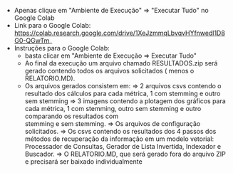 * Apenas clique em "Ambiente de Execução" => "Executar Tudo" no Google Colab
* Link para o Google Colab: https://colab.research.google.com/drive/1XeJzmmqLbvqvHYfnwedl1D8G0-QGwTm_
* Instruções para o Google Colab: 
  - basta clicar em "Ambiente de Execução => Executar Tudo"
  - Ao final da execução um arquivo chamado RESULTADOS.zip será gerado contendo todos os arquivos solicitados ( menos o RELATORIO.MD).
  - Os arquivos gerados consistem em:
    => 2 arquivos csvs contendo o resultado dos cálculos para cada métrica, 1 com stemming e outro sem stemming
    => 3 imagens contendo a plotagem dos gráficos para cada métrica, 1 com stemming, outro sem stemming e outro comparando os resultados com   
    stemming e sem stemming.
    => Os arquivos de configuração solicitados.
    => Os csvs contendo os resultados dos 4 passos dos métodos de recuperação da informação em um modelo vetorial: Processador de Consultas, Gerador 
    de Lista Invertida, Indexador e Buscador.
    => O RELATORIO.MD, que será gerado fora do arquivo ZIP e precisará ser baixado individualmente
